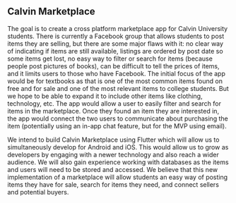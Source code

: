 ## Calvin Marketplace

The goal is to create a cross platform marketplace app for Calvin University students. There is
currently a Facebook group that allows students to post items they are selling, but there are
some major flaws with it: no clear way of indicating if items are still available, listings are
ordered by post date so some items get lost, no easy way to filter or search for items (because
people post pictures of books), can be difficult to tell the prices of items, and it limits users
to those who have Facebook. The initial focus of the app would be for textbooks as that is one of
the most common items found on free and for sale and one of the most relevant items to college
students. But we hope to be able to expand it to include other items like clothing, technology,
etc. The app would allow a user to easily filter and search for items in the marketplace. Once
they found an item they are interested in, the app would connect the two users to communicate
about purchasing the item (potentially using an in-app chat feature, but for the MVP using email).

We intend to build Calvin Marketplace using Flutter which will allow us to simultaneously develop
for Android and iOS. This would allow us to grow as developers by engaging with a newer technology
and  also reach a wider audience. We will also gain experience working with databases as the items
and users will need to be stored and accessed. We believe that this new implementation of a
marketplace will allow students an easy way of posting items they have for sale, search for items
they need, and connect sellers and potential buyers.
